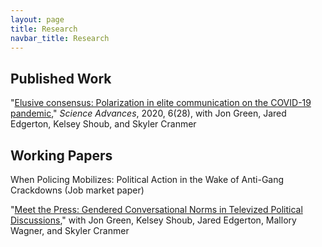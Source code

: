 ```yaml
---
layout: page
title: Research
navbar_title: Research
---
```


## Published Work

"[Elusive consensus: Polarization in elite communication on the COVID-19 pandemic](https://www.science.org/doi/full/10.1126/sciadv.abc2717)," *Science Advances*, 2020, 6(28), with Jon Green, Jared Edgerton, Kelsey Shoub, and Skyler Cranmer

## Working Papers

When Policing Mobilizes: Political Action in the Wake of Anti-Gang Crackdowns (Job market paper)

"[Meet the Press: Gendered Conversational Norms in Televized Political Discussions](https://osf.io/my8us)," with Jon Green, Kelsey Shoub, Jared Edgerton, Mallory Wagner, and Skyler Cranmer






